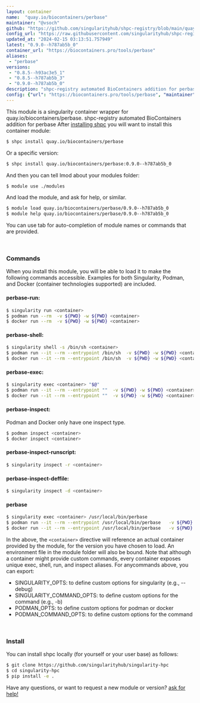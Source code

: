 ```yaml
---
layout: container
name:  "quay.io/biocontainers/perbase"
maintainer: "@vsoch"
github: "https://github.com/singularityhub/shpc-registry/blob/main/quay.io/biocontainers/perbase/container.yaml"
config_url: "https://raw.githubusercontent.com/singularityhub/shpc-registry/main/quay.io/biocontainers/perbase/container.yaml"
updated_at: "2024-02-15 03:13:51.757949"
latest: "0.9.0--h787ab5b_0"
container_url: "https://biocontainers.pro/tools/perbase"
aliases:
 - "perbase"
versions:
 - "0.8.5--h93ac3e5_1"
 - "0.8.5--h787ab5b_3"
 - "0.9.0--h787ab5b_0"
description: "shpc-registry automated BioContainers addition for perbase"
config: {"url": "https://biocontainers.pro/tools/perbase", "maintainer": "@vsoch", "description": "shpc-registry automated BioContainers addition for perbase", "latest": {"0.9.0--h787ab5b_0": "sha256:0cba2dbcc507e4108fb8c2bf4e5932ac869835daa72a0b7196607748cc19bb1e"}, "tags": {"0.8.5--h93ac3e5_1": "sha256:306bfc77a7e69036f16afb048c93abef6661c15ea5c4d21c13bb108935d90328", "0.8.5--h787ab5b_3": "sha256:aceec74cd00d995a86cbcb077ac8f177311bc751faa0f3429ebecfeed3eadc35", "0.9.0--h787ab5b_0": "sha256:0cba2dbcc507e4108fb8c2bf4e5932ac869835daa72a0b7196607748cc19bb1e"}, "docker": "quay.io/biocontainers/perbase", "aliases": {"perbase": "/usr/local/bin/perbase"}}
---
```


This module is a singularity container wrapper for quay.io/biocontainers/perbase.
shpc-registry automated BioContainers addition for perbase
After [installing shpc](#install) you will want to install this container module:


```bash
$ shpc install quay.io/biocontainers/perbase
```

Or a specific version:

```bash
$ shpc install quay.io/biocontainers/perbase:0.9.0--h787ab5b_0
```

And then you can tell lmod about your modules folder:

```bash
$ module use ./modules
```

And load the module, and ask for help, or similar.

```bash
$ module load quay.io/biocontainers/perbase/0.9.0--h787ab5b_0
$ module help quay.io/biocontainers/perbase/0.9.0--h787ab5b_0
```

You can use tab for auto-completion of module names or commands that are provided.

<br>

### Commands

When you install this module, you will be able to load it to make the following commands accessible.
Examples for both Singularity, Podman, and Docker (container technologies supported) are included.

#### perbase-run:

```bash
$ singularity run <container>
$ podman run --rm  -v ${PWD} -w ${PWD} <container>
$ docker run --rm  -v ${PWD} -w ${PWD} <container>
```

#### perbase-shell:

```bash
$ singularity shell -s /bin/sh <container>
$ podman run --it --rm --entrypoint /bin/sh  -v ${PWD} -w ${PWD} <container>
$ docker run --it --rm --entrypoint /bin/sh  -v ${PWD} -w ${PWD} <container>
```

#### perbase-exec:

```bash
$ singularity exec <container> "$@"
$ podman run --it --rm --entrypoint ""  -v ${PWD} -w ${PWD} <container> "$@"
$ docker run --it --rm --entrypoint ""  -v ${PWD} -w ${PWD} <container> "$@"
```

#### perbase-inspect:

Podman and Docker only have one inspect type.

```bash
$ podman inspect <container>
$ docker inspect <container>
```

#### perbase-inspect-runscript:

```bash
$ singularity inspect -r <container>
```

#### perbase-inspect-deffile:

```bash
$ singularity inspect -d <container>
```


#### perbase

```bash
$ singularity exec <container> /usr/local/bin/perbase
$ podman run --it --rm --entrypoint /usr/local/bin/perbase   -v ${PWD} -w ${PWD} <container> -c " $@"
$ docker run --it --rm --entrypoint /usr/local/bin/perbase   -v ${PWD} -w ${PWD} <container> -c " $@"
```



In the above, the `<container>` directive will reference an actual container provided
by the module, for the version you have chosen to load. An environment file in the
module folder will also be bound. Note that although a container
might provide custom commands, every container exposes unique exec, shell, run, and
inspect aliases. For anycommands above, you can export:

 - SINGULARITY_OPTS: to define custom options for singularity (e.g., --debug)
 - SINGULARITY_COMMAND_OPTS: to define custom options for the command (e.g., -b)
 - PODMAN_OPTS: to define custom options for podman or docker
 - PODMAN_COMMAND_OPTS: to define custom options for the command

<br>

### Install

You can install shpc locally (for yourself or your user base) as follows:

```bash
$ git clone https://github.com/singularityhub/singularity-hpc
$ cd singularity-hpc
$ pip install -e .
```

Have any questions, or want to request a new module or version? [ask for help!](https://github.com/singularityhub/singularity-hpc/issues)